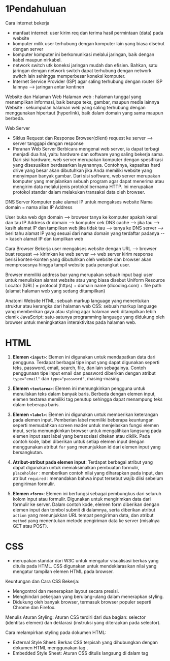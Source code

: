 # 1Pendahuluan 
Cara internet bekerja 
- manfaat internet: user kirim req dan terima hasil permintaan (data) pada website
- komputer milik user terhubung dengan komputer lain yang biasa disebut dengan server
- komputer komputer ini berkomunikasi melalui jaringan, baik dengan kabel maupun nirkabel.
- network switch utk koneksi jaringan mudah dan efisien. Bahkan, satu jaringan dengan network switch dapat terhubung dengan network switch lain sehingga memperbesar koneksi komputer.
- Internet Service Provider (ISP) agar saling terhubung dengan router ISP lainnya --> jaringan antar kontinen

Website dan Halaman Web
Halaman web : halaman tunggal yang menampilkan informasi, baik berupa teks, gambar, maupun media lainnya
Website : sekumpulan halaman web yang saling terhubung dengan menggunakan hipertaut (hyperlink), baik dalam domain yang sama maupun berbeda.

Web Server
- Siklus Request dan Response
Browser(client) request ke server --> server tanggapi dengan response
- Peranan Web Server
Berbicara mengenai web server, ia dapat terbagi menjadi dua hal, yaitu hardware dan software yang saling bekerja sama. 
  Dari sisi hardware, web server merupakan komputer dengan spesifikasi yang disesuaikan berdasarkan layanannya. 
  Contohnya, kapasitas hard drive yang besar akan dibutuhkan jika Anda memiliki website yang menyimpan banyak gambar.
  Dari sisi software, web server merupakan komputer yang menjalankan sebuah program agar dapat menerima atau mengirim data melalui jenis protokol bernama HTTP. Ini merupakan protokol standar dalam melakukan transaksi data oleh browser.

DNS Server
Komputer pake alamat IP untuk mengakses website
Nama domain = nama alias IP Address

User buka web dgn domain --> browser tanya ke komputer apakah kenal dan tau IP Address dr domain --> komputer cek DNS cache --> jika tau --> kasih alamat IP dan tampilkan web 
jika tidak tau --> tanya ke DNS server --> beri tahu alamat IP yang sesuai dari nama domain yang terdaftar padanya --> kasoh alamat IP dan tampilkan web 

Cara Browser Bekerja
user mengakses website dengan URL --> browser buat request --> kirimkan ke web server --> web server kirim response berisi konten-konten yang dibutuhkan oleh website dan browser akan memprosesnya hingga tampil website pada perangkat user.

Browser memiliki address bar yang merupakan sebuah input bagi user untuk menuliskan alamat website atau yang biasa disebut Uniform Resource Locator (URL) = protocol (https) + domain name (dicoding.com) + file path (alamat halaman web yang sedang ditampilkan)

Anatomi Website
HTML: sebuah markup language yang menentukan struktur atau kerangka dari halaman web
CSS: sebuah markup language yang memberikan gaya atau styling agar halaman web ditampilkan lebih ciamik
JavaScript: satu-satunya programming language yang didukung oleh browser untuk meningkatkan interaktivitas pada halaman web.

# HTML 

1. **Elemen `<input>`**: Elemen ini digunakan untuk mendapatkan data dari pengguna. Terdapat berbagai tipe input yang dapat digunakan seperti teks, password, email, search, file, dan lain sebagainya. Contoh penggunaan tipe input email dan password diberikan dengan atribut `type="email"` dan `type="password"`, masing-masing.

2. **Elemen `<textarea>`**: Elemen ini memungkinkan pengguna untuk menuliskan teks dalam banyak baris. Berbeda dengan elemen input, elemen textarea memiliki tag penutup sehingga dapat menampung teks dalam beberapa baris.

3. **Elemen `<label>`**: Elemen ini digunakan untuk memberikan keterangan pada elemen input. Pemberian label memiliki beberapa keuntungan seperti memudahkan screen reader untuk menjelaskan fungsi elemen input, serta memungkinkan browser untuk mengalihkan langsung pada elemen input saat label yang berasosiasi ditekan atau diklik. Pada contoh kode, label diberikan untuk setiap elemen input dengan menggunakan atribut `for` yang menunjukkan id dari elemen input yang bersangkutan.

4. **Atribut-atribut pada elemen input**: Terdapat berbagai atribut yang dapat digunakan untuk memaksimalkan pembuatan formulir, `placeholder` : memberikan contoh nilai yang diharapkan pada input, dan atribut
`required` : menandakan bahwa input tersebut wajib diisi sebelum pengiriman formulir.

6. **Elemen `<form>`**: Elemen ini berfungsi sebagai pembungkus dari seluruh kolom input atau formulir. Digunakan untuk mengirimkan data dari formulir ke server. Dalam contoh kode, elemen form diberikan dengan elemen input dan tombol submit di dalamnya, serta diberikan atribut `action` yang menunjukkan URL tempat pengiriman data, dan atribut `method` yang menentukan metode pengiriman data ke server (misalnya GET atau POST).

# CSS
- merupakan standar dari W3C untuk mengatur visualisasi berkas yang ditulis pada HTML.
CSS digunakan untuk mendeklarasikan nilai yang mengatur tampilan elemen HTML pada browser.

Keuntungan dan Cara CSS Bekerja:
- Mengontrol dan menerapkan layout secara presisi.
- Menghindari pekerjaan yang berulang-ulang dalam menerapkan styling.
- Didukung oleh banyak browser, termasuk browser populer seperti Chrome dan Firefox.

Menulis Aturan Styling:
Aturan CSS terdiri dari dua bagian: selector (identitas elemen) dan deklarasi (instruksi yang diterapkan pada selector).

Cara melampirkan styling pada dokumen HTML:
- External Style Sheet: Berkas CSS terpisah yang dihubungkan dengan dokumen HTML menggunakan tag <link>.
- Embedded Style Sheet: Aturan CSS ditulis langsung di dalam tag <style> dalam dokumen HTML.
- Inline Style: Styling diterapkan langsung pada elemen HTML menggunakan atribut style.

CSS Conception:
- Inheritance: Properti style dapat diwariskan dari sebuah elemen ke elemen-elemen di dalamnya.
- Group Selector: Selector dengan penerapan properti yang sama dapat digabungkan untuk menghindari penulisan kode yang berulang.
- Rule Order: Urutan penulisan aturan CSS sangat penting karena CSS mengalir dari atas ke bawah, sehingga aturan yang ditulis terakhir akan diterapkan jika terjadi konflik.

# Pendalaman CSS

1. **Selector Dasar**:
   - Type Selector: Menggunakan nama elemen sebagai target untuk menerapkan rule.
   - Class Selector (.): Menetapkan target elemen berdasarkan nilai dari atribut class yang diterapkan pada elemennya.
   - ID Selector (#): Menetapkan target elemen berdasarkan nilai dari atribut id yang diterapkan pada elemennya.
   - Attribute Selector: Menetapkan target elemen berdasarkan sebuah atribut yang digunakan atau nilai yang dimilikinya.
   - Universal Selector: Digunakan untuk menerapkan aturan pada seluruh elemen.

2. **Combinator**
    1. **Adjacent Sibling Selector (+)**:
       - Selector ini menggabungkan dua basic selector dengan menggunakan tanda `+` di antara keduanya.
       - Rules akan diterapkan pada elemen kedua yang langsung mengikuti elemen pertama, asalkan keduanya memiliki induk yang sama.
       - Contoh: `img + p { color: green; }` akan memberikan warna hijau pada elemen paragraf yang langsung mengikuti elemen gambar.
    
    2. **General Sibling Selector (~)**:
       - Selector ini juga menggabungkan dua basic selector, tetapi menggunakan simbol tilda (`~`).
       - Rules akan diterapkan pada semua elemen kedua yang berada setelah elemen pertama, selama keduanya memiliki induk yang sama.
       - Contoh: `div ~ p { background-color: yellow; }` akan memberikan latar belakang kuning pada semua elemen paragraf yang berada setelah elemen div, terlepas dari posisinya.
    
    3. **Child Selector (>)**:
       - Selector ini menggabungkan dua basic selector dengan menggunakan tanda `>` di antara keduanya.
       - Rules akan diterapkan pada semua elemen yang menjadi anak langsung dari elemen pertama.
       - Contoh: `div > p { background-color: yellow; }` akan memberikan latar belakang kuning pada semua elemen paragraf yang menjadi anak langsung dari elemen div.
    
    4. **Descendant Selector (spasi)**:
       - Selector ini juga menggabungkan dua basic selector, tetapi menggunakan spasi di antara keduanya.
       - Rules akan diterapkan pada semua elemen yang merupakan turunan dari elemen pertama, tidak peduli seberapa dalam hubungan hierarkinya.
       - Contoh: `div p { background-color: yellow; }` akan memberikan latar belakang kuning pada semua elemen paragraf yang merupakan turunan dari elemen div, baik secara langsung maupun tidak langsung.

3. **Pseudo Selector**
- Pseudo-class Selecto : "kelas semu" yang berhubungan dengan keadaan atau status suatu elemen.
   Contoh: `a:visited` akan menargetkan tautan yang telah dikunjungi,
           `a:hover` akan menargetkan tautan saat kursor diarahkan ke atasnya

- Pseudo-element Selector : menambahkan isi ke dalam dokumen tanpa perlu menambahkan elemen baru secara eksplisit dalam HTML.
   - Contoh: `p::before` akan menambahkan konten sebelum setiap elemen paragraf,
             `p::after` akan menambahkan konten setelah setiap elemen paragraf.

4. **Font Styling**:
   - font-family
   - font-size
   - font-weight
   - font-style
   - font-variant
   - font (shorthand)

5. **Text Styling**:
   - Line-height
   - Text-indent
   - Text-align
   - Text-decoration
   - Text-transform
   - Word and Letter Spacing
   - Text-shadow

6. **Menetapkan Nilai Warna**:
   - Numeric Value
   - Predefined Color Name
   - Warna untuk Teks dan Latar Belakang
   - Opacity

7. **Box Model**:
   - Dimension: width , height
   - Limiting Dimension: min-width, max-width, min-height, max-height
   - Overflowing Content: visible, hidden, scroll, auto
     ![image](https://github.com/NiaPutri23/Dicoding-FEBE/assets/57246029/f77d0e0c-8de1-405d-b82e-ca93da2e1edf)
   - Box-sizing
   - Border
   - Padding
   - Margin

8. **Display Roles**:
  - Inline Element: Inline elements mengambil ruang yang dibutuhkan oleh konten yang berisi, tanpa memaksanya untuk memulai baris baru.
    Contohnya, elemen <span> dan <a>
  - Block Element: Block elements akan menempati seluruh lebar yang tersedia, dan memulai baris baru sebelum dan setelah elemen tersebut.
    Contohnya, <div>, <p>, <h1>-<h6>

9. **Box Shadow**
    - efek visual yang menambahkan bayangan ke elemen di halaman web.
    - nilai seperti offset-x, offset-y, blur radius, spread radius, dan color.
      
11. **Rounded Corner**
    border radius
    
12. **Positioning**:
    - Normal Flow/Static Flow (default): Elemen ditampilkan sesuai dengan urutan dokumen, satu demi satu. 
    - Relative Positioning: Elemen dipindahkan dari posisi normalnya, tetapi masih memengaruhi tata letak elemen di sekitarnya.
    - Absolute Positioning: Elemen dikeluarkan dari aliran dokumen dan ditempatkan relatif terhadap elemen induknya atau jendela browser.
    - Fixed Positioning: Elemen dikeluarkan dari aliran dokumen dan ditempatkan relatif terhadap jendela browser, sehingga tetap di tempatnya bahkan saat pengguna melakukan gulir halaman.

13. **Floating**
    elemen untuk berada di sebelah kiri atau kanan elemen lainnya, dengan elemen lainnya mengelilingi elemen yang mengaplikasikan float.
    
15. **Permasalahan Penerapan Float**:
    - Clear Property : untuk menghilangkan efek float dari elemen, memastikan bahwa elemen berikutnya tidak berada di sebelah elemen yang menerapkan float.
    - Teknik Overflow : atur properti overflow pada elemen induk yang mengandung elemen yang menerapkan float, sehingga elemen induk dapat "melihat" elemen yang menerapkan float dan mengatur layoutnya dengan benar.

16. **Konfigurasi Meta Tag Viewport untuk Responsibilitas Layout**
    <meta name="viewport" content="width=device-width, initial-scale=1">
    
17. **Specific Style dengan Media Query**
    @media screen and (max-width: 1000px) {
      #content, aside {
        width: 100%;
        padding: 0;
      }
    }
    
# Layout Flexbox
 - adalah model layout satu dimensi untuk menyusun elemen dalam baris atau kolom.
 - Fleksibilitasnya membuatnya disebut sebagai **direction-agnostic**.
 - Flex container mengatur dimensi flex items untuk mencapai layout yang diinginkan.

2. **Alasan Flexbox Hadir**:
   - Sebelum flexbox, float dan positioning digunakan untuk layout, tetapi memiliki keterbatasan.
   - Flexbox hadir untuk mengatasi masalah seperti menyusun konten secara vertikal di tengah parent, menyesuaikan ukuran konten secara dinamis, dan membuat kolom dengan tinggi yang sama.

3. **Dasar-Dasar dan Terminologi Flexbox**:
   - Terdapat istilah "flex container" (parent elemen) dan "flex item" (child elemen).
   - Main axis dan cross axis adalah konsep penting dalam menentukan susunan flex items.
   - Properti-properti seperti flex-direction, flex-wrap, justify-content, align-items, align-content, dan gap memengaruhi tata letak flex items.

4. **Properti-Properti pada Flex Container**:
   - display, flex-direction, flex-wrap, justify-content, align-items, align-content, dan gap adalah properti yang digunakan pada flex container.

5. **Properti-Properti pada Flex Items**:
   - Properti-properti seperti order, flex-grow, flex-shrink, flex-basis, dan align-self digunakan untuk mengatur flex items.

https://www.youtube.com/watch?v=-J372iDFU8Y

- Flexbox --> teknik css utk atur posisi atau layout elemen pada halaman website
- Model layout 1 dimensi yang bisa atur jarak dan penjajaran(align) antar item dalam sebuah container dalam baris atau kolom (gabisa keduanya sekaligus, kalo mau 2 dimensi pake CSS Grid)
Ukurannya dinamis atau bahkan ga diketahui jg bisa

problem? 
- mau jaraknya yang sama, tp tricky untuk float dan marginnya

  Flexbox = Items (child) + Container (parent)
  main axis : sumbu utama (biasanya horizontal) 
  cross axis : vertikal
  main size : ukuran container 
  cross size : ukuran kolom
  main-start | main-end
  ![image](https://github.com/NiaPutri23/Dicoding-FEBE/assets/57246029/432056fd-0103-418a-a80c-78a777d7fe88)

## Property pada container (harus display: flex;) 
1. flex-direction : untuk urutan arah dan urutan items dalam container
      flex-direction : row | row-reverse | column | column-reverse

2. flex-wrap : kalo item sudah gak cukup lg ke container dlm barisnya, kalo gapake wrap -> bakal memaksakan dalam baris
      flex-wrap: nowrap (maksain dalam 1 baris) | wrap (bakal turun ke bawah) | wrap-container

3. justify-content : atur rata dalam konten
![image](https://github.com/NiaPutri23/Dicoding-FEBE/assets/57246029/d09dc405-c52e-4c01-bba3-e8e9b95a4185)
      flex-start (default) | flex-end |  center | space-between : elemen pojok mepet ke pojok | space-around : setengah kiri setengah kanan | space-evenly : kiri dan kanan sama 

4. align-items : atur kesejajaran vertikal (cross axis)
![image](https://github.com/NiaPutri23/Dicoding-FEBE/assets/57246029/e90225a9-60a1-4653-b9da-6205470f7fe0)
      flex-start (default) | flex-end | center |  stretch | base-line (sejajarin text di dalamnya)

5. align-content : atur kalo itemnya gak cuma 1 baris 
![image](https://github.com/NiaPutri23/Dicoding-FEBE/assets/57246029/e5ba7fe3-fddf-48d9-b9da-8db12396659c)

6. gap : menetapkan jarak antara flex items dalam flex container secara vertikal maupun horizontal
     gap: 10px 15px; /* Menetapkan jarak 10 piksel secara horizontal dan 15 piksel secara vertikal antara flex items */

## Property pada items 
1. order : urutan tampilan dari flex items di dalam flex container. order yang lebih rendah akan ditampilkan lebih awal 
2. flex-grow : pengali yang menentukan seberapa besar flex item akan tumbuh relatif terhadap flex items lain dalam container
3. flex-shrink : pengurangan ukuran relatif terhadap flex items lain dalam container
4. flex-basis :  ukuran default dari flex item sebelum fleksibilitasnya dihitung oleh flex-grow atau flex-shrink
5. align-self : untuk align 1 item aja (vertikal) flex-start, flex-end, center, baseline, dan stretch
